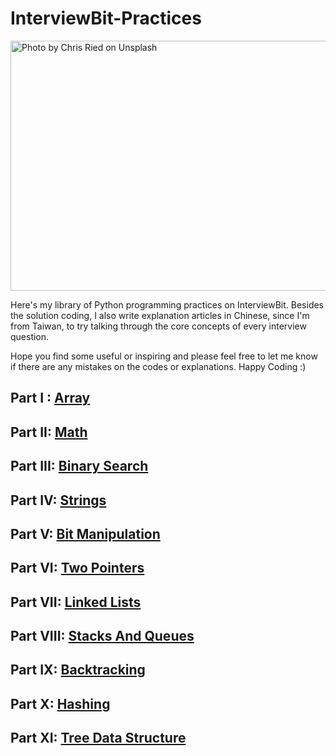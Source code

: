 # InterviewBit-Practices
<img src="https://github.com/woodyko3234/InterviewBit-Practices/blob/master/chris-ried-512801-unsplash.jpg" height="400" width="600" title="Photo by Chris Ried on Unsplash">

Here's my library of Python programming practices on InterviewBit.
Besides the solution coding, I also write explanation articles in Chinese, since I'm from Taiwan, to try talking through the core concepts of every interview question.

Hope you find some useful or inspiring and please feel free to let me know if there are any mistakes on the codes or explanations. Happy Coding :)

## Part I : [Array](https://github.com/woodyko3234/InterviewBit-Practices/blob/master/Arrays/README.md)
## Part II: [Math](https://github.com/woodyko3234/InterviewBit-Practices/blob/master/Math/README.md)
## Part III: [Binary Search](https://github.com/woodyko3234/InterviewBit-Practices/blob/master/Binary%20Search/README.md)
## Part IV: [Strings](https://github.com/woodyko3234/InterviewBit-Practices/blob/master/Strings/README.md)
## Part V: [Bit Manipulation](https://github.com/woodyko3234/InterviewBit-Practices/blob/master/Bit%20Manipulation/README.md)
## Part VI: [Two Pointers](https://github.com/woodyko3234/InterviewBit-Practices/blob/master/Two%20Pointers/README.md)
## Part VII: [Linked Lists](https://github.com/woodyko3234/InterviewBit-Practices/tree/master/Linked%20Lists/README.md)
## Part VIII: [Stacks And Queues](https://github.com/woodyko3234/InterviewBit-Practices/blob/master/Stacks%20And%20Queues/README.md)
## Part IX: [Backtracking](https://github.com/woodyko3234/InterviewBit-Practices/blob/master/Backtracking/README.md)
## Part X: [Hashing](https://github.com/woodyko3234/InterviewBit-Practices/blob/master/Hashing/README.md)
## Part XI: [Tree Data Structure](https://github.com/woodyko3234/InterviewBit-Practices/blob/master/Tree%20Data%20Structure/README.md)
